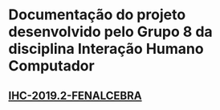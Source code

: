 # Documentação do projeto desenvolvido pelo Grupo 8 da disciplina Interação Humano Computador
## [IHC-2019.2-FENALCEBRA](https://interacao-humano-computador.github.io/2019.2-FENALCEBRA/)
